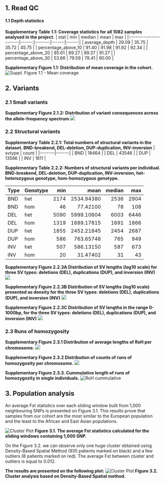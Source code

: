 
## 1. Read QC

#### 1.1 Depth statistics


**Supplementary Table 1.1: Coverage statistics for all 1082 samples analysed in the project.**
| stat                  |   min | median |  mean |   max |
|:----------------------|------:|-------:|------:|------:|
| average\_depth        | 29.09 |  35.75 | 35.72 | 45.75 |
| percentage\_above\_10 | 91.40 |  91.98 | 91.92 | 92.34 |
| percentage\_above\_20 | 85.61 |  89.27 | 89.37 | 91.27 |
| percentage\_above\_30 | 53.66 |  79.59 | 78.41 | 90.00 |


**Supplementary Figure 1.1: Distribution of mean coverage in the cohort.**
![Suppl. Figure 1.1 - Mean coverage](https://github.com/MNMdiagnostics/NaszeGenomy/raw/main/qc/qc_files/figure-gfm/average_depth-1.png) 




## 2. Variants

### 2.1 Small variants



**Supplementary Figure 2.1.2: Distribution of variant consequences across the allele-frequency spectrum**
![](https://github.com/MNMdiagnostics/NaszeGenomy/raw/main/variants_af/variants_af_files/figure-gfm/non-coding%20consequence-1.jpeg)<!-- -->


### 2.2 Structural variants

**Supplementary Table 2.2.1: Total numbers of structural variants in the dataset. BND-breakend, DEL-deletion, DUP-duplication, INV-inversion**
| svtype | count |
|:-------|------:|
| BND    | 18464 |
| DEL    | 43546 |
| DUP    | 13566 |
| INV    |  1811 |


**Supplementary Table 2.2.2: Numbers of structural variants per individual. BND-breakend, DEL-deletion, DUP-duplication, INV-inversion, het-heterozygous genotype, hom-homozygous genotype.**

| Type   | Genotype |  min |       mean | median |  max |
|:-------|:----|-----:|-----------:|-------:|-----:|
| BND    | het | 2174 | 2534.94380 |   2536 | 2904 |
| BND    | hom |   46 |   77.42100 |     78 |  108 |
| DEL    | het | 5090 | 5999.10604 |   6003 | 6446 |
| DEL    | hom | 1319 | 1689.17815 |   1691 | 1866 |
| DUP    | het | 1855 | 2452.21845 |   2454 | 2687 |
| DUP    | hom |  586 |  763.65748 |    765 |  949 |
| INV    | het |  507 |  586.13150 |    587 |  673 |
| INV    | hom |   20 |   31.47402 |     31 |   43 |


**Supplementary Figure 2.2.3A Distribution of SV lengths (log10 scale) for three SV types:
deletions (DEL), duplications (DUP), and inversion (INV)**
![](sv/sv_files/figure-gfm/sv.len.hist-1.jpeg)<!-- -->


**Supplementary Figure 2.2.3B Distribution of SV lengths (log10 scale) presented as density for
the three SV types: deletions (DEL), duplications (DUP), and inversion
(INV)**
![](sv/sv_files/figure-gfm/sv.len.hist-2.jpeg)<!-- -->


**Supplementary Figure 2.2.3C Distribution of SV lengths in the range 0-1000bp, for the three SV
types: deletions (DEL), duplications (DUP), and inversion (INV)**
![](sv/sv_files/figure-gfm/sv.len.hist-3.jpeg)<!-- -->


### 2.3 Runs of homozygosity

**Supplementary Figure 2.3.1 Distribution of average lengths of RoH per chromosome.**
![](roh/roh_files/figure-gfm/lengths_per_chromosome-1.jpeg)<!-- -->

**Supplementary Figure 2.3.2 Distribution of counts of runs of homozygosity per chromosome.**
![](roh/roh_files/figure-gfm/numbers_per_chromosome-1.jpeg)<!-- -->

**Supplementary Figure 2.3.3. Cummulative length of runs of homozygozity in single individuals.**
![RoH cummulative](roh/roh_files/figure-gfm/cummulative_sum-1.jpeg)



## 3. Population analysis

An average Fst statistics over each sliding window built from 1,000 neighbouring SNPs is presented on Figure 3.1. This results prove that samples from our cohort are 
the most similar to the European population and the least to the African and East Asian populations.

![Cluster Plot](https://github.com/MNMdiagnostics/NaszeGenomy/blob/main/ClusterAnalysis/FST222.jpeg) 
**Figure 3.1. The average Fst statistics calculated for the sliding windows containing 1,000 SNP.**

On the Figure 3.2. we can observe only one huge cluster obtained using Density-Based Spatial Method (935 patients marked on black) and a few outliers (8 patients marked on red). 
The average Fst between cluster and outliers is equal to 0.012. 

**The results are presented on the following plot:**
![Cluster Plot](https://github.com/MNMdiagnostics/NaszeGenomy/blob/main/ClusterAnalysis/clusterPCA.jpeg) 
**Figure 3.2. Cluster analysis based on Density-Based Spatial method.**



